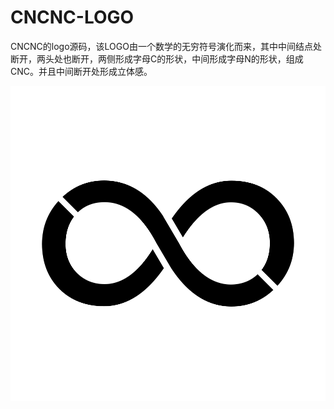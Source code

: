 # CNCNC-LOGO
CNCNC的logo源码，该LOGO由一个数学的无穷符号演化而来，其中中间结点处断开，两头处也断开，两侧形成字母C的形状，中间形成字母N的形状，组成CNC。并且中间断开处形成立体感。

![CNCNC-LOGO](./CNCNC.svg)

